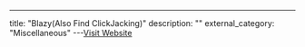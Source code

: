 ---
title: "Blazy(Also Find ClickJacking)"
description: ""
external_category: "Miscellaneous"
---[Visit Website](https://github.com/UltimateHackers/Blazy)

